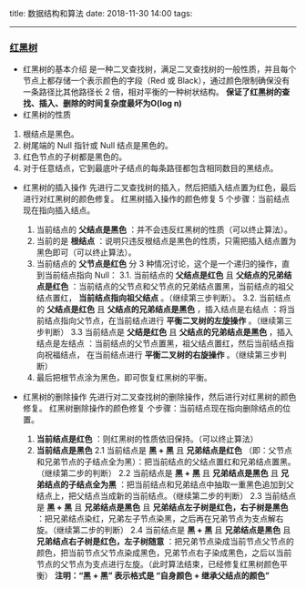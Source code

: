 title: 数据结构和算法
date: 2018-11-30 14:00
tags:

----
### [红黑树](https://blog.csdn.net/v_july_v/article/details/6105630)
- 红黑树的基本介绍
  是一种二叉查找树，满足二叉查找树的一般性质，并且每个节点上都存储一个表示颜色的字段（Red 或 Black），通过颜色限制确保没有一条路径比其他路径长 2 倍，相对平衡的一种树状结构。
  **保证了红黑树的查找、插入、删除的时间复杂度最坏为O(log n)**
- 红黑树的性质
 1. 根结点是黑色。
 2. 树尾端的 Null 指针或 Null 结点是黑色的。
 3. 红色节点的子树都是黑色的。
 4. 对于任意结点，它到最底叶子结点的每条路径都包含相同数目的黑结点。
- 红黑树的插入操作
  先进行二叉查找树的插入，然后把插入结点置为红色，最后进行对红黑树的颜色修复。
  红黑树插入操作的颜色修复 5 个步骤：当前结点现在指向插入结点。
  1. 当前结点的 **父结点是黑色** ：并不会违反红黑树的性质（可以终止算法）。
  2. 当前的是 **根结点** ：说明只违反根结点是黑色的性质，只需把插入结点置为黑色即可（可以终止算法）。
  3. 当前结点的 **父节点是红色** 分 3 种情况讨论，这个是一个递归的操作，直到当前结点指向 Null：
    3.1. 当前结点的 **父结点是红色** 且 **父结点的兄弟结点是红色** ：当前结点的父节点和父节点的兄弟结点置黑，当前结点的祖父结点置红， **当前结点指向祖父结点** 。（继续第三步判断）。
    3.2. 当前结点的 **父结点是红色** 且 **父结点的兄弟结点是黑色** ，插入结点是右结点 ：将当前结点指向父节点，在当前结点进行 **平衡二叉树的左旋操作** 。（继续第三步判断）
    3.3 当前结点是 **父结是红色** 且 **父结点的兄弟结点是黑色** ，插入结点是左结点 ：当前结点的父节点置黑，祖父结点置红，然后当前结点指向祝福结点， 在当前结点进行 **平衡二叉树的右旋操作** 。（继续第三步判断）
  4. 最后把根节点涂为黑色，即可恢复红黑树的平衡。
- 红黑树的删除操作
  先进行对二叉查找树的删除操作，然后进行对红黑树的颜色修复。
  红黑树删除操作的颜色修复 个步骤：当前结点现在指向删除结点的位置。
  1. **当前结点是红色** ：则红黑树的性质依旧保持。（可以终止算法）
  2. **当前结点是黑色**
    2.1 当前结点是 **黑 + 黑** 且 **兄弟结点是红色** （即：父节点和兄弟节点的子结点全为黑）：把当前结点的父结点置红和兄弟结点置黑。（继续第二步的判断）
    2.2  当前结点是 **黑 + 黑** 且 **兄弟结点是黑色** 且 **兄弟结点的子结点全为黑** ：把当前结点和兄弟结点中抽取一重黑色追加到父结点上，把父结点当成新的当前结点。（继续第二步的判断）
    2.3 当前结点是 **黑 + 黑** 且 **兄弟结点是黑色** 且 **兄弟结点左子树是红色，右子树是黑色** ：把兄弟结点染红，兄弟左子节点染黑，之后再在兄弟节点为支点解右旋。（继续第二步的判断）
    2.4 当前结点是 **黑 + 黑** 且 **兄弟结点是黑色** 且 **兄弟结点右子树是红色，左子树随意** ：把兄弟节点染成当前节点父节点的颜色，把当前节点父节点染成黑色，兄弟节点右子染成黑色，之后以当前节点的父节点为支点进行左旋。（此时算法结束，已经修复红黑树颜色平衡）
  **注明：“黑 + 黑” 表示格式是 “自身颜色 + 继承父结点的颜色”**

  <!--more-->
